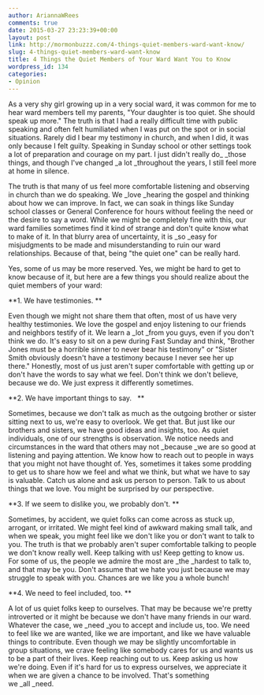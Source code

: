 ```yaml
---
author: AriannaWRees
comments: true
date: 2015-03-27 23:23:39+00:00
layout: post
link: http://mormonbuzzz.com/4-things-quiet-members-ward-want-know/
slug: 4-things-quiet-members-ward-want-know
title: 4 Things the Quiet Members of Your Ward Want You to Know
wordpress_id: 134
categories:
- Opinion
---
```


As a very shy girl growing up in a very social ward, it was common for me to hear ward members tell my parents, "Your daughter is too quiet. She should speak up more." The truth is that I had a really difficult time with public speaking and often felt humiliated when I was put on the spot or in social situations. Rarely did I bear my testimony in church, and when I did, it was only because I felt guilty. Speaking in Sunday school or other settings took a lot of preparation and courage on my part. I just didn't really do_ _those things, and though I've changed _a lot _throughout the years, I still feel more at home in silence.

The truth is that many of us feel more comfortable listening and observing in church than we do speaking. We _love _hearing the gospel and thinking about how we can improve. In fact, we can soak in things like Sunday school classes or General Conference for hours without feeling the need or the desire to say a word. While we might be completely fine with this, our ward families sometimes find it kind of strange and don't quite know what to make of it. In that blurry area of uncertainty, it is _so _easy for misjudgments to be made and misunderstanding to ruin our ward relationships. Because of that, being "the quiet one" can be really hard.

Yes, some of us may be more reserved. Yes, we might be hard to get to know because of it, but here are a few things you should realize about the quiet members of your ward:

**1. We have testimonies. **

Even though we might not share them that often, most of us have very healthy testimonies. We love the gospel and enjoy listening to our friends and neighbors testify of it. We learn a _lot _from you guys, even if you don't think we do. It's easy to sit on a pew during Fast Sunday and think, "Brother Jones must be a horrible sinner to never bear his testimony" or "Sister Smith obviously doesn't have a testimony because I never see her up there." Honestly, most of us just aren't super comfortable with getting up or don't have the words to say what we feel. Don't think we don't believe, because we do. We just express it differently sometimes.

**2. We have important things to say.   **

Sometimes, because we don't talk as much as the outgoing brother or sister sitting next to us, we're easy to overlook. We get that. But just like our brothers and sisters, we have good ideas and insights, too. As quiet individuals, one of our strengths is observation. We notice needs and circumstances in the ward that others may not _because _we are so good at listening and paying attention. We know how to reach out to people in ways that you might not have thought of. Yes, sometimes it takes some prodding to get us to share how we feel and what we think, but what we have to say is valuable. Catch us alone and ask us person to person. Talk to us about things that we love. You might be surprised by our perspective.

**3. If we seem to dislike you, we probably don't. **

Sometimes, by accident, we quiet folks can come across as stuck up, arrogant, or irritated. We might feel kind of awkward making small talk, and when we speak, you might feel like we don't like you or don't want to talk to you. The truth is that we probably aren't super comfortable talking to people we don't know really well. Keep talking with us! Keep getting to know us. For some of us, the people we admire the most are _the _hardest to talk to, and that may be you. Don't assume that we hate you just because we may struggle to speak with you. Chances are we like you a whole bunch!

**4. We need to feel included, too. **

A lot of us quiet folks keep to ourselves. That may be because we're pretty introverted or it might be because we don't have many friends in our ward. Whatever the case, we _need _you to accept and include us, too. We need to feel like we are wanted, like we are important, and like we have valuable things to contribute. Even though we may be slightly uncomfortable in group situations, we crave feeling like somebody cares for us and wants us to be a part of their lives. Keep reaching out to us. Keep asking us how we're doing. Even if it's hard for us to express ourselves, we appreciate it when we are given a chance to be involved. That's something we _all _need.
